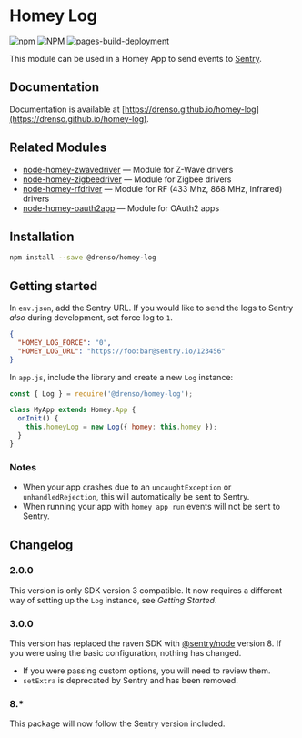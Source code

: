 # Homey Log

[![npm](https://img.shields.io/npm/v/@drenso/homey-log)](https://www.npmjs.com/package/@drenso/homey-log) [![NPM](https://github.com/Drenso/node-homey-log/actions/workflows/deploy.yml/badge.svg)](https://github.com/Drenso/node-homey-log/actions/workflows/deploy.yml) [![pages-build-deployment](https://github.com/Drenso/homey-log/actions/workflows/pages/pages-build-deployment/badge.svg?branch=master)](https://github.com/Drenso/homey-log/actions/workflows/pages/pages-build-deployment)

This module can be used in a Homey App to send events to [Sentry](http://sentry.io/).

## Documentation

Documentation is available at [https://drenso.github.io/homey-log](https://drenso.github.io/homey-log).

## Related Modules

* [node-homey-zwavedriver](https://athombv.github.io/node-homey-zwavedriver) — Module for Z-Wave drivers
* [node-homey-zigbeedriver](https://athombv.github.io/node-homey-zigbeedriver) — Module for Zigbee drivers
* [node-homey-rfdriver](https://athombv.github.io/node-homey-rfdriver) — Module for RF (433 Mhz, 868 MHz, Infrared) drivers
* [node-homey-oauth2app](https://athombv.github.io/node-homey-oauth2app) — Module for OAuth2 apps

## Installation

```bash
npm install --save @drenso/homey-log
```

## Getting started

In `env.json`, add the Sentry URL. If you would like to send the logs to Sentry *also* during development, set force log to `1`.

```json
{
  "HOMEY_LOG_FORCE": "0",
  "HOMEY_LOG_URL": "https://foo:bar@sentry.io/123456"
}
```

In `app.js`, include the library and create a new `Log` instance:

```js
const { Log } = require('@drenso/homey-log');

class MyApp extends Homey.App {
  onInit() {
    this.homeyLog = new Log({ homey: this.homey });
  }
}
```

### Notes

* When your app crashes due to an `uncaughtException` or `unhandledRejection`, this will automatically be sent to Sentry.
* When running your app with `homey app run` events will not be sent to Sentry.

## Changelog

### 2.0.0

This version is only SDK version 3 compatible. It now requires a different way of setting up the `Log` instance, see _Getting Started_.

### 3.0.0

This version has replaced the raven SDK with [@sentry/node](https://docs.sentry.io/platforms/javascript/guides/node/) version 8. If you were using the basic configuration, nothing has changed.

  - If you were passing custom options, you will need to review them.
  - `setExtra` is deprecated by Sentry and has been removed.

### 8.*

This package will now follow the Sentry version included.
